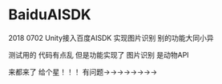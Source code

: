 # BaiduAISDK
2018 0702 Unity接入百度AISDK 实现图片识别 别的功能大同小异

测试用的 代码有点乱  但是功能实现了
图片识别 是动物API   

来都来了  给个星！！！
有问题→→→→→→→→

